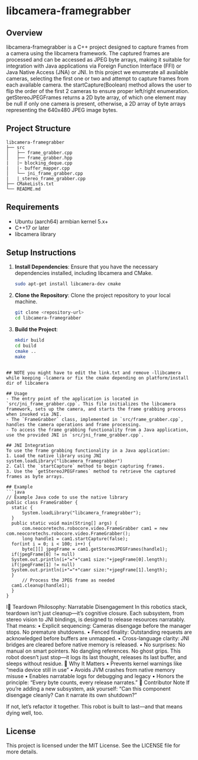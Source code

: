 # libcamera-framegrabber

## Overview
libcamera-framegrabber is a C++ project designed to capture frames from a camera using the libcamera framework. The captured frames are processed and can be accessed as JPEG byte arrays, making it suitable for integration with Java applications via Foreign Function Interface (FFI) or Java Native Access (JNA) or JNI. In this project we enumerate all available cameras, selecting the first one or two and attempt to capture frames from
each available camera. the startCapture(Boolean) method allows the user to flip the order of the first 2 cameras to ensure proper left/right enumeration. getStereoJPEGFrames returns a 2D byte array, of which one element may be null if only one camera is present, otherwise, a 2D array of byte arrays representing the 640x480 JPEG image bytes.

## Project Structure
```
libcamera-framegrabber
├── src
│   ├── frame_grabber.cpp
│   ├── frame_grabber.hpp
|   |─ blocking_deque.cpp
|   |- buffer_mapper.cpp
│   └── jni_frame_grabber.cpp
|   |_stereo_frame_grabber.cpp
├── CMakeLists.txt
└── README.md
```

## Requirements
- Ubuntu (aarch64) armbian kernel 5.x+
- C++17 or later
- libcamera library

## Setup Instructions
1. **Install Dependencies**: Ensure that you have the necessary dependencies installed, including libcamera and CMake.
   ```bash
   sudo apt-get install libcamera-dev cmake
   ```

2. **Clone the Repository**: Clone the project repository to your local machine.
   ```bash
   git clone <repository-url>
   cd libcamera-framegrabber
   ```

3. **Build the Project**:
   ```bash
   mkdir build
   cd build
   cmake ..
   make
  ```

## NOTE you might have to edit the link.txt and remove -llibcamera while keeping -lcamera or fix the cmake depending on platform/install dir of libcamera

## Usage
- The entry point of the application is located in `src/jni_frame_grabber.cpp`. This file initializes the libcamera framework, sets up the camera, and starts the frame grabbing process when invoked via JNI.
- The `FrameGrabber` class, implemented in `src/frame_grabber.cpp`, handles the camera operations and frame processing.
- To access the frame grabbing functionality from a Java application, use the provided JNI in `src/jni_frame_grabber.cpp`.

## JNI Integration
To use the frame grabbing functionality in a Java application:
1. Load the native library using JNI system.loadLibrary("libcamera_framegrabber")
2. Call the `startCapture` method to begin capturing frames.
3. Use the `getStereoJPEGFrames` method to retrieve the captured frames as byte arrays.

## Example
```java
// Example Java code to use the native library
public class FrameGrabber {
    static {
        System.loadLibrary("libcamera_framegrabber");
    }
    public static void main(String[] args) {
        com.neocoretechs.robocore.video.FrameGrabber cam1 = new com.neocoretechs.robocore.video.FrameGrabber();
        long handle1 = cam1.startCapture(false);
	for(int i = 0; i < 100; i++) {
        byte[][] jpegFrame = cam1.getStereoJPEGFrames(handle1);
	if(jpegFrame[0] != null)
	System.out.println(i+"="+"cam1 size:"+jpegFrame[0].length);
	if(jpegFrame[1] != null)
	System.out.println(i+"="+"camr size:"+jpegFrame[1].length);
	}
        // Process the JPEG frame as needed
	cam1.cleanup(handle1);
    }
}

```
I🧘 Teardown Philosophy: Narratable Disengagement
In this robotics stack, teardown isn’t just cleanup—it’s cognitive closure.
Each subsystem, from stereo vision to JNI bindings, is designed to release resources narratably. That means:
• 	Explicit sequencing: Cameras disengage before the manager stops. No premature shutdowns.
• 	Fenced finality: Outstanding requests are acknowledged before buffers are unmapped.
• 	Cross-language clarity: JNI bridges are cleared before native memory is released.
• 	No surprises: No manual  on smart pointers. No dangling references. No ghost grips.
This robot doesn’t just stop—it logs its last thought, releases its last buffer, and sleeps without residue.
🔧 Why It Matters
• 	Prevents kernel warnings like “media device still in use”
• 	Avoids JVM crashes from native memory misuse
• 	Enables narratable logs for debugging and legacy
• 	Honors the principle: “Every byte counts, every release narrates.”
🧠 Contributor Note
If you’re adding a new subsystem, ask yourself:
“Can this component disengage cleanly? Can it narrate its own shutdown?”

If not, let’s refactor it together. This robot is built to last—and that means dying well, too.
## License
This project is licensed under the MIT License. See the LICENSE file for more details.
